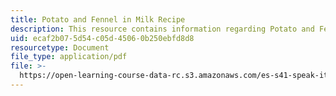 ```yaml
---
title: Potato and Fennel in Milk Recipe
description: This resource contains information regarding Potato and Fennel in Milk Recipe.
uid: ecaf2b07-5d54-c05d-4506-0b250ebfd8d8
resourcetype: Document
file_type: application/pdf
file: >-
  https://open-learning-course-data-rc.s3.amazonaws.com/es-s41-speak-italian-with-your-mouth-full-spring-2012/ecaf2b075d54c05d45060b250ebfd8d8_MITES_S41S12_recipe_8a.pdf
---
```

